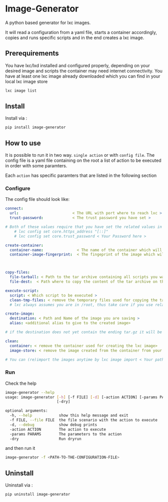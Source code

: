# Image-Generator

A python based generator for lxc images.

It will read a configuration from a yaml file, starts a container accordingly,
copies and runs specific scripts and in the end creates a lxc image.

## Prerequirements

You have lxc/lxd installed and configured properly, depending on your desired
image and scripts the container may need internet connectivity. You have at least
one lxc image already downloaded which you can find in your local lxc image store

```sh
lxc image list
```

## Install

Install via :

```sh
pip install image-generator
```

## How to use

It is possible to run it in two way. `single action` or with `config file`. The config file is a yaml file containing on the root a list of action to be executed in order with some paramters.

Each `action` has specific paramters that are listed in the following section

### Configure

The config file should look like:

```yaml
connect:
  url:                        < The URL with port where to reach lxc >               # Mandatory
  trust-password:             < The trust password you have set >                    # Mandatory 

# Both of these values require that you have set the related values in the lxc config
    # lxc config set core.https_address "[::]"
    # lxc config set core.trust_password < Your Password here >

create-container:
  container-name:               < The name of the container which will be created >                                 # default: "image-generator"
  container-image-fingerprint:  < The fingeprint of the image which will be used as base image for the container >  # Mandatory; you do not need the complete image fingerprint, the one shown by lxc image list is enough



copy-files:
  file-tarball: < Path to the tar archive containing all scripts you want to push on the image >  # default: "./etc/files.tar"
  file-dest:  < Path where to copy the content of the tar archive on the container >              # default /root/files.tar

execute-script:
  script: < Which script to be executed >                                                       # Mandatory
  clean-tmp-files: < remove the temporary files used for copying the tarball on the container>  # default: False
  # lxc always assumes you are in /root, thus take care if you use relative paths to the scripts here

create-image:
  destination: < Path and Name of the image you are saving >                # default: "gen-image"
  alias: <additional alias to give to the created image>                    # default: "Published by image-generator"

# if the destination does not yet contain the ending tar.gz it will be added automatically

clean:
  container: < remove the container used for creating the lxc image>                        # default: True 
  image-store: < remove the image created from the container from your local image store>   # default: True

# You can (re)import the images anytime by lxc image import < Your path to the desired image.tar.gz > --alias < Your Alias here >
```

### Run

Check the help

```sh
image-generator --help
usage: image-generator [-h] [-f FILE] [-d] [-action ACTION] [-params PARAMS]
                       [-dry]

optional arguments:
  -h, --help            show this help message and exit
  -f FILE, --file FILE  the file scenario with the action to execute
  -d, --debug           show debug prints
  -action ACTION        The action to execute
  -params PARAMS        The parameters to the action
  -dry                  Run dryrun
```

and then run it

```sh
image-generator -f <PATH-TO-THE-CONFIGURATION-FILE>
```

## Uninstall

Uninstall via :

```sh
pip uninstall image-generator
```